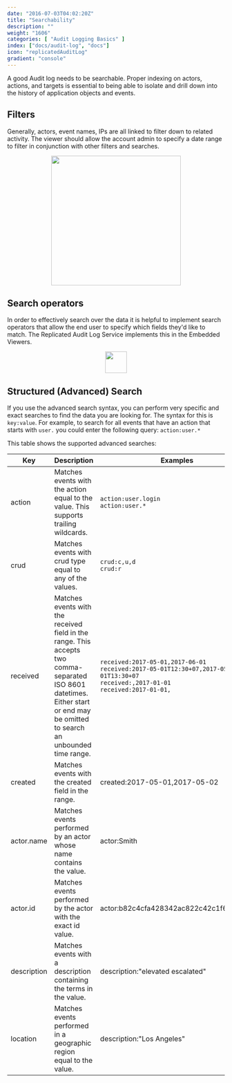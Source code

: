 ```yaml
---
date: "2016-07-03T04:02:20Z"
title: "Searchability"
description: ""
weight: "1606"
categories: [ "Audit Logging Basics" ]
index: ["docs/audit-log", "docs"]
icon: "replicatedAuditLog"
gradient: "console"
---
```


A good Audit log needs to be searchable. Proper indexing on actors, actions, and targets is essential to being able to isolate and drill down into the history of application objects and events.

## Filters
Generally, actors, event names, IPs are all linked to filter down to related activity. The viewer should allow the account admin to specify a date range to filter in conjunction with other filters and searches.

<div style="text-align: center">
  <img height="300" class="mask-img" src="/images/audit-log/filter-options.png">
</div>

## Search operators
In order to effectively search over the data it is helpful to implement search operators that allow the end user to specify which fields they'd like to match. The Replicated Audit Log Service implements this in the Embedded Viewers.

<div style="text-align: center">
  <img height="50" class="mask-img" src="/images/audit-log/search-operators.png">
</div>

## Structured (Advanced) Search
If you use the advanced search syntax, you can perform very specific and exact searches to find the data you are looking for. The syntax for this is `key:value`. For example, to search for all events that have an action that starts with `user.` you could enter the following query: `action:user.*`

This table shows the supported advanced searches:

| Key | Description | Examples |
|---|---|---|
| action | Matches events with the action equal to the value. This supports trailing wildcards. | `action:user.login`<br>`action:user.*` |
| crud | Matches events with crud type equal to any of the values. | `crud:c,u,d`<br>`crud:r` |
| received | Matches events with the received field in the range. This accepts two comma-separated ISO 8601 datetimes. Either start or end may be omitted to search an unbounded time range.| `received:2017-05-01,2017-06-01`<br>`received:2017-05-01T12:30+07,2017-05-01T13:30+07`<br>`received:,2017-01-01`<br>`received:2017-01-01,` |
| created | Matches events with the created field in the range. | created:2017-05-01,2017-05-02 |
| actor.name | Matches events performed by an actor whose name contains the value. | actor:Smith |
| actor.id | Matches events performed by the actor with the exact id value. | actor:b82c4cfa428342ac822c42c1f6b89200 |
| description | Matches events with a description containing the terms in the value. | description:"elevated escalated" |
| location | Matches events performed in a geographic region equal to the value. | description:"Los Angeles" |
